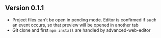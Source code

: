 ## Version 0.1.1
* Project files can't be open in pending mode. Editor is confirmed if
such an event occurs, so that preview will be opened in another tab
* Git clone and first `npm install` are handled by advanced-web-editor
